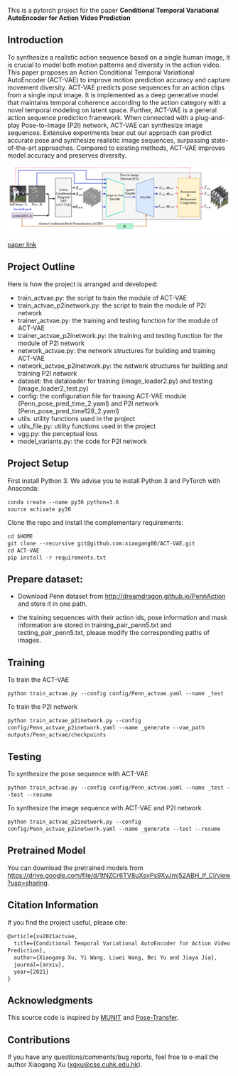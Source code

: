 This is a pytorch project for the paper **Conditional Temporal Variational AutoEncoder for Action Video Prediction**


## Introduction

To synthesize a realistic action sequence based on a single human image, it is crucial to model both motion patterns and diversity in the action video.
This paper proposes an Action Conditional Temporal Variational AutoEncoder (ACT-VAE) to improve motion prediction accuracy and capture movement diversity.
ACT-VAE predicts pose sequences for an action clips from a single input image. It is implemented as a deep generative model that maintains temporal coherence according to the action category with a novel temporal modeling on latent space. Further, ACT-VAE is a general action sequence prediction framework. When connected with a plug-and-play Pose-to-Image (P2I) network, ACT-VAE can synthesize image sequences. Extensive experiments bear out our approach can predict accurate pose and synthesize realistic image sequences, surpassing state-of-the-art approaches.
Compared to existing methods, ACT-VAE improves model accuracy and preserves diversity.


<img src="./figure/framework.png" width="900"/>

[paper link](https://jiaya.me/publication/)

## Project Outline

Here is how the project is arranged and developed:
- train_actvae.py: the script to train the module of ACT-VAE
- train_actvae_p2inetwork.py: the script to train the module of P2I network
- trainer_actvae.py: the training and testing function for the module of ACT-VAE
- trainer_actvae_p2inetwork.py: the training and testing function for the module of P2I network
- network_actvae.py: the network structures for building and training ACT-VAE
- network_actvae_p2inetwork.py: the network structures for building and training P2I network
- dataset: the dataloader for training (image_loader2.py) and testing (image_loader2_test.py)
- config: the configuration file for training ACT-VAE module (Penn_pose_pred_time_2.yaml) and P2I network (Penn_pose_pred_time128_2.yaml)
- utils: utility functions used in the project
- utils_file.py: utility functions used in the project
- vgg.py: the perceptual loss
- model_variants.py: the code for P2I network

## Project Setup

First install Python 3. We advise you to install Python 3 and PyTorch with Anaconda:

```
conda create --name py36 python=3.6
source activate py36
```

Clone the repo and install the complementary requirements:
```
cd $HOME
git clone --recursive git@github.com:xiaogang00/ACT-VAE.git
cd ACT-VAE
pip install -r requirements.txt
```

## Prepare dataset:
- Download Penn dataset from http://dreamdragon.github.io/PennAction and store it in one path.

- the training sequences with their action ids, pose information and mask information are stored in training_pair_penn5.txt and testing_pair_penn5.txt, please modify the corresponding paths of images.

## Training

To train the ACT-VAE

```
python train_actvae.py --config config/Penn_actvae.yaml --name _test
```

To train the P2I network

```
python train_actvae_p2inetwork.py --config config/Penn_actvae_p2inetwork.yaml --name _generate --vae_path outputs/Penn_actvae/checkpoints
```


## Testing

To synthesize the pose sequence with ACT-VAE

```
python train_actvae.py --config config/Penn_actvae.yaml --name _test --test --resume
```

To synthesize the image sequence with ACT-VAE and P2I network


```
python train_actvae_p2inetwork.py --config config/Penn_actvae_p2inetwork.yaml --name _generate --test --resume
```

## Pretrained Model

You can download the pretrained models from https://drive.google.com/file/d/1tNZCr6TV8uXsvPs9XyJmj52ABH_If_Cl/view?usp=sharing.


## Citation Information

If you find the project useful, please cite:

```
@article{xu2021actvae,
  title={Conditional Temporal Variational AutoEncoder for Action Video Prediction},
  author={Xiaogang Xu, Yi Wang, Liwei Wang, Bei Yu and Jiaya Jia},
  journal={arxiv},
  year={2021}
}
```


## Acknowledgments
This source code is inspired by [MUNIT](https://github.com/NVlabs/MUNIT) and [Pose-Transfer](https://github.com/tengteng95/Pose-Transfer).

## Contributions
If you have any questions/comments/bug reports, feel free to e-mail the author Xiaogang Xu ([xgxu@cse.cuhk.edu.hk](xgxu@cse.cuhk.edu.hk)).


